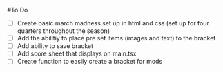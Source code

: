 #To Do
- [ ] Create basic march madness set up in html and css (set up for four quarters throughout the season)
- [ ] Add the abilitiy to place pre set items (images and text) to the bracket
- [ ] Add ability to save bracket
- [ ] Add score sheet that displays on main.tsx
- [ ] Create function to easily create a bracket for mods 
